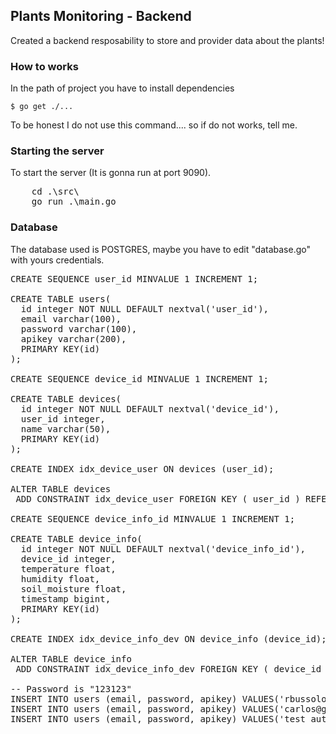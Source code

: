 ## Plants Monitoring - Backend

Created a backend resposability to store and provider data about the plants!

### How to works

In the path of project you have to install dependencies

`$ go get ./...`

To be honest I do not use this command.... so if do not works, tell me.

### Starting the server

To start the server (It is gonna run at port 9090).

<pre>
	cd .\src\
	go run .\main.go
</pre>

### Database

The database used is POSTGRES, maybe you have to edit "database.go" with yours credentials.

<pre>
CREATE SEQUENCE user_id MINVALUE 1 INCREMENT 1;

CREATE TABLE users(
  id integer NOT NULL DEFAULT nextval('user_id'),
  email varchar(100),
  password varchar(100),
  apikey varchar(200),
  PRIMARY KEY(id)
);

CREATE SEQUENCE device_id MINVALUE 1 INCREMENT 1;

CREATE TABLE devices(
  id integer NOT NULL DEFAULT nextval('device_id'),
  user_id integer,
  name varchar(50),
  PRIMARY KEY(id)
);

CREATE INDEX idx_device_user ON devices (user_id);

ALTER TABLE devices
 ADD CONSTRAINT idx_device_user FOREIGN KEY ( user_id ) REFERENCES users(id);

CREATE SEQUENCE device_info_id MINVALUE 1 INCREMENT 1;

CREATE TABLE device_info(
  id integer NOT NULL DEFAULT nextval('device_info_id'),
  device_id integer,
  temperature float,
  humidity float,
  soil_moisture float,
  timestamp bigint,
  PRIMARY KEY(id)
);

CREATE INDEX idx_device_info_dev ON device_info (device_id);

ALTER TABLE device_info
 ADD CONSTRAINT idx_device_info_dev FOREIGN KEY ( device_id ) REFERENCES devices(id);

-- Password is "123123"
INSERT INTO users (email, password, apikey) VALUES('rbussolo91@gmail.com', 'lsrjXOipsCRBeL8o5JZsLOG4OFcjqWprg4hYzdbKCh4=', '26a9ffa4-c373-4e2e-84a4-24561db63da5');
INSERT INTO users (email, password, apikey) VALUES('carlos@gmail.com', 'lsrjXOipsCRBeL8o5JZsLOG4OFcjqWprg4hYzdbKCh4=', 'afbbfb84-b3e5-462e-a38b-ccaf5bab5440');
INSERT INTO users (email, password, apikey) VALUES('test_authenticator@test.com', 'lsrjXOipsCRBeL8o5JZsLOG4OFcjqWprg4hYzdbKCh4=', '655951a6-cf19-4196-a0f7-9a071889431c');
</pre>
